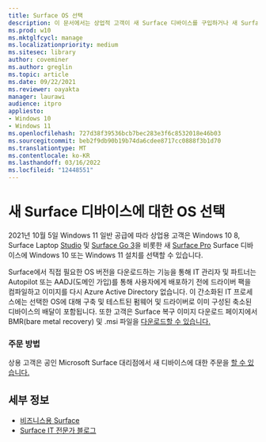 ```yaml
---
title: Surface OS 선택
description: 이 문서에서는 상업적 고객이 새 Surface 디바이스를 구입하거나 새 Surface 디바이스를 구입하는 Windows 10 Windows 11.
ms.prod: w10
ms.mktglfcycl: manage
ms.localizationpriority: medium
ms.sitesec: library
author: coveminer
ms.author: greglin
ms.topic: article
ms.date: 09/22/2021
ms.reviewer: oayakta
manager: laurawi
audience: itpro
appliesto:
- Windows 10
- Windows 11
ms.openlocfilehash: 727d38f39536bcb7bec283e3f6c8532018e46b03
ms.sourcegitcommit: beb2f9db90b19b74da6cdee8717cc0888f3b1d70
ms.translationtype: MT
ms.contentlocale: ko-KR
ms.lasthandoff: 03/16/2022
ms.locfileid: "12448551"
---
```

# <a name="os-choice-for-new-surface-devices"></a>새 Surface 디바이스에 대한 OS 선택
 
2021년 10월 5일 Windows 11 일반 공급에 따라 상업용 고객은 Windows 10 8, Surface Laptop [Studio](https://www.microsoft.com/surface/business/surface-laptop-studio) 및 [Surface Go 3](https://www.microsoft.com/surface/business/surface-go-3)을 비롯한 새 [Surface Pro](https://www.microsoft.com/surface/business/surface-pro-8) Surface 디바이스에 Windows 10 또는 Windows 11 설치를 선택할 수 있습니다.  
 
Surface에서 직접 필요한 OS 버전을 다운로드하는 기능을 통해 IT 관리자 및 파트너는 Autopilot 또는 AADJ(도메인 가입)를 통해 사용자에게 배포하기 전에 드라이버 팩을 컴파일하고 이미지를 다시 Azure Active Directory 없습니다. 이 간소화된 IT 프로세스에는 선택한 OS에 대해 구축 및 테스트된 펌웨어 및 드라이버로 이미 구성된 축소된 디바이스의 배달이 포함됩니다. 또한 고객은 Surface 복구 이미지 다운로드 페이지에서 BMR(bare metal recovery) 및 .msi 파일을 [다운로드할 수 있습니다.](https://support.microsoft.com/surface-recovery-image) 
 
### <a name="how-to-order"></a>주문 방법

상용 고객은 공인 Microsoft Surface 대리점에서 새 디바이스에 대한 주문을 [할 수 있습니다.](https://www.microsoft.com/surface/business/where-to-buy-microsoft-surface?)

## <a name="learn-more"></a>세부 정보

- [비즈니스용 Surface](https://www.microsoft.com/surface/business)
- [Surface IT 전문가 블로그](https://techcommunity.microsoft.com/t5/surface-it-pro-blog/bg-p/SurfaceITPro)